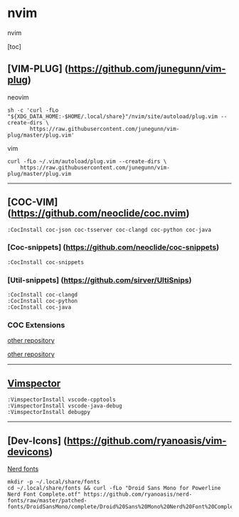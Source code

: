 # nvim
nvim

[toc]

## [VIM-PLUG] (https://github.com/junegunn/vim-plug)

neovim

```
sh -c 'curl -fLo "${XDG_DATA_HOME:-$HOME/.local/share}"/nvim/site/autoload/plug.vim --create-dirs \
       https://raw.githubusercontent.com/junegunn/vim-plug/master/plug.vim'
```

vim

```
curl -fLo ~/.vim/autoload/plug.vim --create-dirs \
    https://raw.githubusercontent.com/junegunn/vim-plug/master/plug.vim
```
-------------------------------------------

## [COC-VIM] (https://github.com/neoclide/coc.nvim)

```
:CocInstall coc-json coc-tsserver coc-clangd coc-python coc-java

```

### [Coc-snippets] (https://github.com/neoclide/coc-snippets)

```
:CocInstall coc-snippets
```

### [Util-snippets] (https://github.com/sirver/UltiSnips)

```
:CocInstall coc-clangd 
:CocInstall coc-python
:CocInstall coc-java
```
### COC Extensions

[other repository](https://github.com/neoclide/coc.nvim/wiki/Using-coc-extensions)

[other repository](https://github.com/neoclide/coc-sources)

--------------------------------------------------------------------------------------------------------

## [Vimspector](https://github.com/puremourning/vimspector#supported-languages)

```
:VimspectorInstall vscode-cpptools 
:VimspectorInstall vscode-java-debug 
:VimspectorInstall debugpy
```

--------------------------------------------------------------------------------------------------------

## [Dev-Icons] (https://github.com/ryanoasis/vim-devicons)

[Nerd fonts](https://github.com/ryanoasis/nerd-fonts#font-installation)

```
mkdir -p ~/.local/share/fonts
cd ~/.local/share/fonts && curl -fLo "Droid Sans Mono for Powerline Nerd Font Complete.otf" https://github.com/ryanoasis/nerd-fonts/raw/master/patched-fonts/DroidSansMono/complete/Droid%20Sans%20Mono%20Nerd%20Font%20Complete.otf
```
